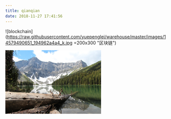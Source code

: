 ```yaml
---
title: qianqian
date: 2018-11-27 17:41:56
---
```



![blockchain](https://raw.githubusercontent.com/yuepenglei/warehouse/master/images/14579490651_194962a4a4_k.jpg =200x300 "区块链")

<img src="https://raw.githubusercontent.com/yuepenglei/warehouse/master/images/14579490651_194962a4a4_k.jpg" width = "300" height = "200" alt="图片名称" align=center />